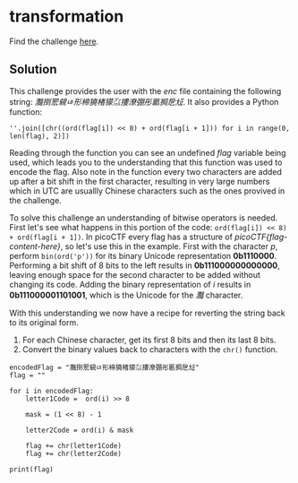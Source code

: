 # transformation

Find the challenge [here](https://play.picoctf.org/practice/challenge/104).

## Solution

This challenge provides the user with the _enc_ file containing the following string: _灩捯䍔䙻ㄶ形楴獟楮獴㌴摟潦弸彤㔲挶戹㍽_. It also provides a Python function:

```
''.join([chr((ord(flag[i]) << 8) + ord(flag[i + 1])) for i in range(0, len(flag), 2)])
```

Reading through the function you can see an undefined _flag_ variable being used, which leads you to the understanding that this function was used to encode the flag. Also note in the function every two characters are added up after a bit shift in the first character, resulting in very large numbers which in UTC are usuallly Chinese characters such as the ones provived in the challenge.

To solve this challenge an understanding of bitwise operators is needed. First let's see what happens in this portion of the code: `ord(flag[i]) << 8) + ord(flag[i + 1])`. In picoCTF every flag has a structure of _picoCTF{flag-content-here}_, so let's use this in the example. First with the character _p_, perform `bin(ord('p'))` for its binary Unicode representation **0b1110000**. Performing a bit shift of 8 bits to the left results in **0b111000000000000**, leaving enough space for the second character to be added without changing its code. Adding the binary representation of _i_ results in **0b111000001101001**, which is the Unicode for the _灩_ character.

With this understanding we now have a recipe for reverting the string back to its original form.

1. For each Chinese character, get its first 8 bits and then its last 8 bits.
2. Convert the binary values back to characters with the `chr()` function.

```
encodedFlag = "灩捯䍔䙻ㄶ形楴獟楮獴㌴摟潦弸彤㔲挶戹㍽"
flag = ""

for i in encodedFlag:
    letter1Code =  ord(i) >> 8
    
    mask = (1 << 8) - 1
    
    letter2Code = ord(i) & mask
    
    flag += chr(letter1Code)
    flag += chr(letter2Code)

print(flag)
```
